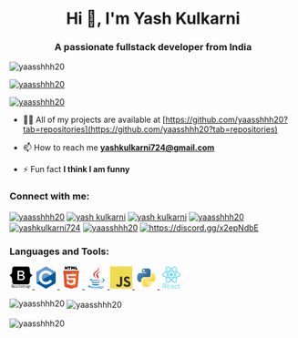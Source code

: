 <h1 align="center">Hi 👋, I'm Yash Kulkarni</h1>
<h3 align="center">A passionate fullstack developer from India</h3>

<p align="left"> <img src="https://komarev.com/ghpvc/?username=yaasshhh20&label=Profile%20views&color=0e75b6&style=flat" alt="yaasshhh20" /> </p>

<p align="left"> <a href="https://github.com/ryo-ma/github-profile-trophy"><img src="https://github-profile-trophy.vercel.app/?username=yaasshhh20" alt="yaasshhh20" /></a> </p>

<p align="left"> <a href="https://twitter.com/yaasshhh20" target="blank"><img src="https://img.shields.io/twitter/follow/yaasshhh20?logo=twitter&style=for-the-badge" alt="yaasshhh20" /></a> </p>

- 👨‍💻 All of my projects are available at [https://github.com/yaasshhh20?tab=repositories](https://github.com/yaasshhh20?tab=repositories)

- 📫 How to reach me **yashkulkarni724@gmail.com**

- ⚡ Fun fact **I think I am funny**

<h3 align="left">Connect with me:</h3>
<p align="left">
<a href="https://twitter.com/yaasshhh20" target="blank"><img align="center" src="https://raw.githubusercontent.com/rahuldkjain/github-profile-readme-generator/master/src/images/icons/Social/twitter.svg" alt="yaasshhh20" height="30" width="40" /></a>
<a href="https://linkedin.com/in/yash kulkarni" target="blank"><img align="center" src="https://raw.githubusercontent.com/rahuldkjain/github-profile-readme-generator/master/src/images/icons/Social/linked-in-alt.svg" alt="yash kulkarni" height="30" width="40" /></a>
<a href="https://fb.com/yash kulkarni" target="blank"><img align="center" src="https://raw.githubusercontent.com/rahuldkjain/github-profile-readme-generator/master/src/images/icons/Social/facebook.svg" alt="yash kulkarni" height="30" width="40" /></a>
<a href="https://instagram.com/yaasshhh20" target="blank"><img align="center" src="https://raw.githubusercontent.com/rahuldkjain/github-profile-readme-generator/master/src/images/icons/Social/instagram.svg" alt="yaasshhh20" height="30" width="40" /></a>
<a href="https://www.hackerrank.com/yashkulkarni724" target="blank"><img align="center" src="https://raw.githubusercontent.com/rahuldkjain/github-profile-readme-generator/master/src/images/icons/Social/hackerrank.svg" alt="yashkulkarni724" height="30" width="40" /></a>
<a href="https://www.leetcode.com/yaasshhh20" target="blank"><img align="center" src="https://raw.githubusercontent.com/rahuldkjain/github-profile-readme-generator/master/src/images/icons/Social/leet-code.svg" alt="yaasshhh20" height="30" width="40" /></a>
<a href="https://discord.gg/https://discord.gg/x2epNdbE" target="blank"><img align="center" src="https://raw.githubusercontent.com/rahuldkjain/github-profile-readme-generator/master/src/images/icons/Social/discord.svg" alt="https://discord.gg/x2epNdbE" height="30" width="40" /></a>
</p>

<h3 align="left">Languages and Tools:</h3>
<p align="left"> <a href="https://getbootstrap.com" target="_blank" rel="noreferrer"> <img src="https://raw.githubusercontent.com/devicons/devicon/master/icons/bootstrap/bootstrap-plain-wordmark.svg" alt="bootstrap" width="40" height="40"/> </a> <a href="https://www.cprogramming.com/" target="_blank" rel="noreferrer"> <img src="https://raw.githubusercontent.com/devicons/devicon/master/icons/c/c-original.svg" alt="c" width="40" height="40"/> </a> <a href="https://www.w3.org/html/" target="_blank" rel="noreferrer"> <img src="https://raw.githubusercontent.com/devicons/devicon/master/icons/html5/html5-original-wordmark.svg" alt="html5" width="40" height="40"/> </a> <a href="https://www.java.com" target="_blank" rel="noreferrer"> <img src="https://raw.githubusercontent.com/devicons/devicon/master/icons/java/java-original.svg" alt="java" width="40" height="40"/> </a> <a href="https://developer.mozilla.org/en-US/docs/Web/JavaScript" target="_blank" rel="noreferrer"> <img src="https://raw.githubusercontent.com/devicons/devicon/master/icons/javascript/javascript-original.svg" alt="javascript" width="40" height="40"/> </a> <a href="https://www.python.org" target="_blank" rel="noreferrer"> <img src="https://raw.githubusercontent.com/devicons/devicon/master/icons/python/python-original.svg" alt="python" width="40" height="40"/> </a> <a href="https://reactjs.org/" target="_blank" rel="noreferrer"> <img src="https://raw.githubusercontent.com/devicons/devicon/master/icons/react/react-original-wordmark.svg" alt="react" width="40" height="40"/> </a> </p>

<p><img align="left" src="https://github-readme-stats.vercel.app/api/top-langs?username=yaasshhh20&show_icons=true&locale=en&layout=compact" alt="yaasshhh20" /></p>

<p>&nbsp;<img align="center" src="https://github-readme-stats.vercel.app/api?username=yaasshhh20&show_icons=true&locale=en" alt="yaasshhh20" /></p>

<p><img align="center" src="https://github-readme-streak-stats.herokuapp.com/?user=yaasshhh20&" alt="yaasshhh20" /></p>
